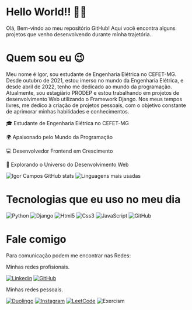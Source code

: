 # Hello World!! &#x1F44B;&#x1F913;

Olá, Bem-vindo ao meu repositório GitHub! Aqui você encontra alguns projetos que venho desenvolvendo durante minha trajetória..

# Quem sou eu &#x1F609;
Meu nome é Igor, sou estudante de Engenharia Elétrica no CEFET-MG. Desde outubro de 2021, estou imerso no mundo da Engenharia Elétrica, e desde abril de 2022, tenho me dedicado ao mundo da programação. Atualmente, sou estagiário PRODEP e estou trabalhando em projetos de desenvolvimento Web utilizando o Framework Django. Nos meus tempos livres, me dedico à criação de projetos pessoais, com o objetivo constante de aprimorar minhas habilidades e conhecimentos.

🎓 Estudante de Engenharia Elétrica no CEFET-MG

&#x1F30D; Apaixonado pelo Mundo da Programação

&#x1F4BB; Desenvolvedor Frontend em Crescimento

&#x1F680; Explorando o Universo do Desenvolvimento Web


![Igor Campos GitHub stats](https://github-readme-stats.vercel.app/api?username=CEFET-Igor&show_icons=true&theme=radical)
![Linguagens mais usadas](https://github-readme-stats.vercel.app/api/top-langs/?username=CEFET-Igor&show_icons=true&theme=radical&layout=donut&langs_count=5)

# Tecnologias que eu uso no meu dia 

<div style="display: inline-block;">
    <img src="https://img.shields.io/badge/Python-3776AB?style=for-the-badge&logo=python&logoColor=white" alt="Python">
    <img src="https://img.shields.io/badge/Django-092E20?style=for-the-badge&logo=django&logoColor=white" alt="Django">
    <img src="https://img.shields.io/badge/HTML5-E34F26?style=for-the-badge&logo=html5&logoColor=white" alt="Html5">
    <img src="https://img.shields.io/badge/CSS3-1572B6?style=for-the-badge&logo=css3&logoColor=white" alt="Css3">
    <img src="https://img.shields.io/badge/JavaScript-323330?style=for-the-badge&logo=javascript&logoColor=F7DF1E" alt="JavaScript">
    <img src="https://img.shields.io/badge/GitHub-100000?style=for-the-badge&logo=github&logoColor=white" alt="GitHub">
</div>

# Fale comigo
Para comunicação podem me encontrar nas Redes:

Minhas redes profisionais.

[![Linkedin](https://img.shields.io/badge/LinkedIn-0077B5?style=for-the-badge&logo=linkedin&logoColor=white)](https://www.linkedin.com/in/igorguicampos/)
[![GitHub](https://img.shields.io/github/followers/CEFET-Igor.svg?style=social&label=Follow&maxAge=2592000)](https://github.com/CEFET-Igor)

Minhas redes pessoais.

[![Duolingo](https://img.shields.io/badge/Duolingo-58CC02?style=for-the-badge&logo=Duolingo&logoColor=white)](https://www.duolingo.com/profile/IgorGCampos)
[![Instagram](https://img.shields.io/badge/Instagram-E4405F?style=for-the-badge&logo=instagram&logoColor=white)](https://www.instagram.com/igorguimaraescampos/)
[![LeetCode](https://img.shields.io/badge/-LeetCode-FFA116?style=for-the-badge&logo=LeetCode&logoColor=black)](https://leetcode.com/Igor-Campos/)
![Exercism](https://img.shields.io/badge/Exercism-009CAB?style=for-the-badge&logo=exercism&logoColor=white)
